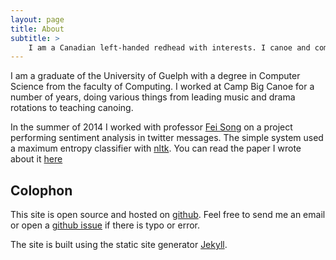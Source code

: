 ```yaml
---
layout: page
title: About
subtitle: >
    I am a Canadian left-handed redhead with interests. I canoe and compute.
---
```


I am a graduate of the University of Guelph with a degree in Computer Science
from the faculty of Computing.  I worked at Camp Big Canoe for a number of
years, doing various things from leading music and drama rotations to teaching
canoing.

In the summer of 2014 I worked with professor [Fei Song][FEISONG] on a project
performing sentiment analysis in twitter messages.  The simple system used a
maximum entropy classifier with [nltk][NLTK].  You can read the paper I wrote
about it [here][PAPER]

## Colophon

This site is open source and hosted on [github][GITHUB].  Feel free to send me
an email or open a [github issue][GITHUB-ISSUE] if there is typo or error.

The site is built using the static site generator [Jekyll][JEKYLL].


[FEISONG]: http://www.cis.uoguelph.ca/~fsong/contactinfo.html
[NLTK]: https://www.nltk.org/
[PAPER]: https://github.com/hockeybuggy/twitter-sentiment/raw/master/paper/djanderson-twitter-sentiment.pdf

[GITHUB]: https://github.com/hockeybuggy/hockeybuggy.com
[GITHUB-ISSUE]: https://github.com/hockeybuggy/hockeybuggy.github.io/issues/new
[JEKYLL]: https://jekyllrb.com

